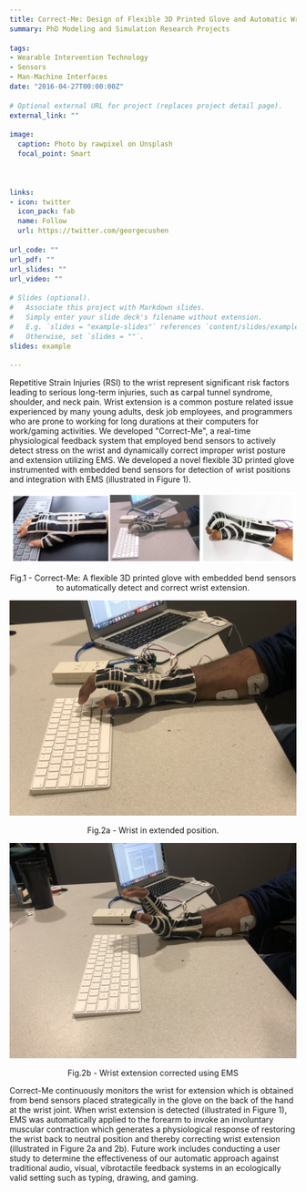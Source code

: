 ```yaml
---
title: Correct-Me: Design of Flexible 3D Printed Glove and Automatic Wrist Extension Detection and Correction System
summary: PhD Modeling and Simulation Research Projects

tags:
- Wearable Intervention Technology
- Sensors
- Man-Machine Interfaces
date: "2016-04-27T00:00:00Z"

# Optional external URL for project (replaces project detail page).
external_link: ""

image:
  caption: Photo by rawpixel on Unsplash
  focal_point: Smart



links:
- icon: twitter
  icon_pack: fab
  name: Follow
  url: https://twitter.com/georgecushen

url_code: ""
url_pdf: ""
url_slides: ""
url_video: ""

# Slides (optional).
#   Associate this project with Markdown slides.
#   Simply enter your slide deck's filename without extension.
#   E.g. `slides = "example-slides"` references `content/slides/example-slides.md`.
#   Otherwise, set `slides = ""`.
slides: example

---
```

Repetitive Strain Injuries (RSI) to the wrist represent significant risk factors leading to serious long-term injuries, such as carpal tunnel syndrome, shoulder, and neck pain. Wrist extension is a common posture related issue experienced by many young adults, desk job employees, and programmers who are prone to working for long durations at their computers for work/gaming activities.  We developed "Correct-Me", a real-time physiological feedback system that employed bend sensors to actively detect stress on the wrist and dynamically correct improper wrist posture and extension utilizing EMS. We developed a novel flexible 3D printed glove instrumented with embedded bend sensors for detection of wrist positions and integration with EMS (illustrated in Figure 1). 

![alt text](Teaser.png)
<p align = "center">
Fig.1 - Correct-Me: A flexible 3D printed glove with embedded bend sensors to automatically detect and correct wrist extension.
</p>

![alt text](IMG_0998.jpg)
<p align = "center">
Fig.2a - Wrist in extended position.
</p>

![alt text](IMG_0996.jpg)
<p align = "center">
Fig.2b - Wrist extension corrected using EMS
</p>

Correct-Me continuously monitors the wrist for extension which is obtained from bend sensors placed strategically in the glove on the back of the hand at the wrist joint. When wrist extension is detected (illustrated in Figure 1), EMS was automatically applied to the forearm to invoke an involuntary muscular contraction which generates a physiological response of restoring the wrist back to neutral position and thereby correcting wrist extension (illustrated in Figure 2a and 2b). Future work includes conducting a user study to determine the effectiveness of our automatic approach against traditional audio, visual, vibrotactile feedback systems in an ecologically valid setting such as typing, drawing, and gaming.